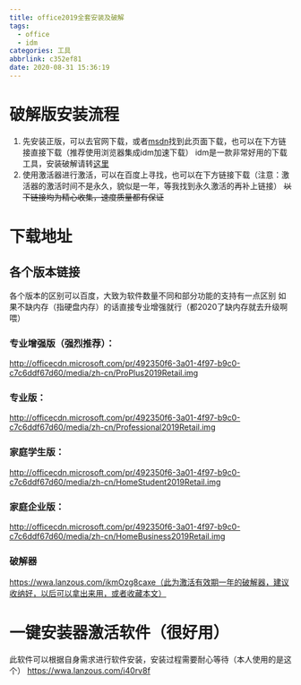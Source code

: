 ```yaml
---
title: office2019全套安装及破解
tags:
  - office
  - idm
categories: 工具
abbrlink: c352ef81
date: 2020-08-31 15:36:19
---
```

# 破解版安装流程
1. 先安装正版，可以去官网下载，或者[msdn](https://msdn.itellyou.cn/)找到此页面下载，也可以在下方链接直接下载（推荐使用浏览器集成idm加速下载）
idm是一款非常好用的下载工具，安装破解请转[这里](https://zyyyyyih.top/2020/08/31/IDM%E4%B8%8B%E8%BD%BD%E5%99%A8%E5%8F%8A%E5%85%B6%E7%A0%B4%E8%A7%A3/)
2. 使用激活器进行激活，可以在百度上寻找，也可以在下方链接下载（注意：激活器的激活时间不是永久，貌似是一年，等我找到永久激活的再补上链接）
~~以下链接均为精心收集，速度质量都有保证~~
# 下载地址
## 各个版本链接
各个版本的区别可以百度，大致为软件数量不同和部分功能的支持有一点区别
如果不缺内存（指硬盘内存）的话直接专业增强就行（都2020了缺内存就去升级啊喂）
### 专业增强版（强烈推荐）：
http://officecdn.microsoft.com/pr/492350f6-3a01-4f97-b9c0-c7c6ddf67d60/media/zh-cn/ProPlus2019Retail.img

### 专业版：

http://officecdn.microsoft.com/pr/492350f6-3a01-4f97-b9c0-c7c6ddf67d60/media/zh-cn/Professional2019Retail.img

### 家庭学生版：

http://officecdn.microsoft.com/pr/492350f6-3a01-4f97-b9c0-c7c6ddf67d60/media/zh-cn/HomeStudent2019Retail.img

### 家庭企业版：

http://officecdn.microsoft.com/pr/492350f6-3a01-4f97-b9c0-c7c6ddf67d60/media/zh-cn/HomeBusiness2019Retail.img

### 破解器
https://wwa.lanzous.com/ikmOzg8caxe（此为激活有效期一年的破解器，建议收纳好，以后可以拿出来用，或者收藏本文）

# 一键安装器激活软件（很好用）
此软件可以根据自身需求进行软件安装，安装过程需要耐心等待（本人使用的是这个）
https://wwa.lanzous.com/i40rv8f